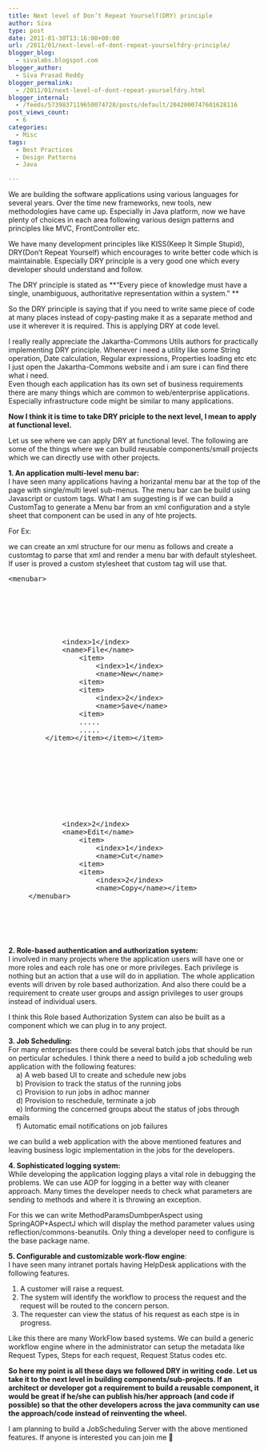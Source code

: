 ```yaml
---
title: Next level of Don’t Repeat Yourself(DRY) principle
author: Siva
type: post
date: 2011-01-30T13:16:00+00:00
url: /2011/01/next-level-of-dont-repeat-yourselfdry-principle/
blogger_blog:
  - sivalabs.blogspot.com
blogger_author:
  - Siva Prasad Reddy
blogger_permalink:
  - /2011/01/next-level-of-dont-repeat-yourselfdry.html
blogger_internal:
  - /feeds/5739837119650074728/posts/default/2042000747601628116
post_views_count:
  - 6
categories:
  - Misc
tags:
  - Best Practices
  - Design Patterns
  - Java

---
```

We are building the software applications using various languages for several years. Over the time new frameworks, new tools, new methodologies have came up. Especially in Java platform, now we have plenty of choices in each area following various design patterns and principles like MVC, FrontController etc.

We have many development principles like KISS(Keep It Simple Stupid), DRY(Don&#8217;t Repeat Yourself) which encourages to write better code which is maintainable. Especially DRY principle is a very good one which every developer should understand and follow.

The DRY principle is stated as **&#8220;Every piece of knowledge must have a single, unambiguous, authoritative representation within a system.&#8221; **

So the DRY principle is saying that if you need to write same piece of code at many places instead of copy-pasting make it as a separate method and use it wherever it is required. This is applying DRY at code level.

I really really appreciate the Jakartha-Commons Utils authors for practically implementing DRY principle. Whenever i need a utility like some String operation, Date calculation, Regular expressions, Properties loading etc etc I just open the Jakartha-Commons website and i am sure i can find there what i need.  
Even though each application has its own set of business requirements there are many things which are common to web/enterprise applications. Especially infrastructure code might be similar to many applications.

**Now I think it is time to take DRY priciple to the next level, I mean to apply at functional level.**

Let us see where we can apply DRY at functional level. The following are some of the things where we can build reusable components/small projects which we can directly use with other projects.

**1. An application multi-level menu bar:**  
I have seen many applications having a horizantal menu bar at the top of the page with single/multi level sub-menus. The menu bar can be build using Javascript or custom tags. What I am suggesting is if we can build a CustomTag to generate a Menu bar from an xml configuration and a style sheet that component can be used in any of hte projects.

For Ex:

we can create an xml structure for our menu as follows and create a customtag to parse that xml and render a menu bar with default stylesheet. If user is proved a custom stylesheet that custom tag will use that.

<pre>&lt;menubar><br />&nbsp;&nbsp;&nbsp; <br /><br />

<menu>
  <br />&nbsp;&nbsp;&nbsp; &nbsp;&nbsp;&nbsp; &lt;index>1&lt;/index><br />&nbsp;&nbsp;&nbsp; &nbsp;&nbsp;&nbsp; &lt;name>File&lt;/name><br />&nbsp;&nbsp;&nbsp; &nbsp;&nbsp;&nbsp; &nbsp;&nbsp;&nbsp; &lt;item><br />&nbsp;&nbsp;&nbsp; &nbsp;&nbsp;&nbsp; &nbsp;&nbsp;&nbsp; &nbsp;&nbsp;&nbsp; &lt;index>1&lt;/index><br />&nbsp;&nbsp;&nbsp; &nbsp;&nbsp;&nbsp; &nbsp;&nbsp;&nbsp; &nbsp;&nbsp;&nbsp; &lt;name>New&lt;/name><br />&nbsp;&nbsp;&nbsp; &nbsp;&nbsp;&nbsp; &nbsp;&nbsp;&nbsp; &lt;item><br />&nbsp;&nbsp;&nbsp; &nbsp;&nbsp;&nbsp; &nbsp;&nbsp;&nbsp; &lt;item><br />&nbsp;&nbsp;&nbsp; &nbsp;&nbsp;&nbsp; &nbsp;&nbsp;&nbsp; &nbsp;&nbsp;&nbsp; &lt;index>2&lt;/index><br />&nbsp;&nbsp;&nbsp; &nbsp;&nbsp;&nbsp; &nbsp;&nbsp;&nbsp; &nbsp;&nbsp;&nbsp; &lt;name>Save&lt;/name><br />&nbsp;&nbsp;&nbsp; &nbsp;&nbsp;&nbsp; &nbsp;&nbsp;&nbsp; &lt;item><br />&nbsp;&nbsp;&nbsp; &nbsp;&nbsp;&nbsp; &nbsp;&nbsp;&nbsp; .....<br />&nbsp;&nbsp;&nbsp; &nbsp;&nbsp;&nbsp; &nbsp;&nbsp;&nbsp; .....<br />&nbsp;&nbsp;&nbsp; &lt;/item>&lt;/item>&lt;/item>&lt;/item>
</menu>

<br />&nbsp;&nbsp;&nbsp; <br />

<menu>
  <br />&nbsp;&nbsp;&nbsp; &nbsp;&nbsp;&nbsp; &lt;index>2&lt;/index><br />&nbsp;&nbsp;&nbsp; &nbsp;&nbsp;&nbsp; &lt;name>Edit&lt;/name><br />&nbsp;&nbsp;&nbsp; &nbsp;&nbsp;&nbsp; &nbsp;&nbsp;&nbsp; &lt;item><br />&nbsp;&nbsp;&nbsp; &nbsp;&nbsp;&nbsp; &nbsp;&nbsp;&nbsp; &nbsp;&nbsp;&nbsp; &lt;index>1&lt;/index><br />&nbsp;&nbsp;&nbsp; &nbsp;&nbsp;&nbsp; &nbsp;&nbsp;&nbsp; &nbsp;&nbsp;&nbsp; &lt;name>Cut&lt;/name><br />&nbsp;&nbsp;&nbsp; &nbsp;&nbsp;&nbsp; &nbsp;&nbsp;&nbsp; &lt;item><br />&nbsp;&nbsp;&nbsp; &nbsp;&nbsp;&nbsp; &nbsp;&nbsp;&nbsp; &lt;item><br />&nbsp;&nbsp;&nbsp; &nbsp;&nbsp;&nbsp; &nbsp;&nbsp;&nbsp; &nbsp;&nbsp;&nbsp; &lt;index>2&lt;/index><br />&nbsp;&nbsp;&nbsp; &nbsp;&nbsp;&nbsp; &nbsp;&nbsp;&nbsp; &nbsp;&nbsp;&nbsp; &lt;name>Copy&lt;/name>&lt;/item><br />&lt;/menubar><br />
</menu>

<br /></pre>

**2. Role-based authentication and authorization system:**  
I involved in many projects where the application users will have one or more roles and each role has one or more privileges. Each privilege is nothing but an action that a use will do in appliation. The whole application events will driven by role based authorization. And also there could be a requirement to create user groups and assign privileges to user groups instead of individual users.

I think this Role based Authorization System can also be built as a component which we can plug in to any project.

**3. Job Scheduling:**  
For many enterprises there could be several batch jobs that should be run on perticular schedules. I think there a need to build a job scheduling web application with the following features:  
&nbsp;&nbsp;&nbsp; a) A web based UI to create and schedule new jobs   
&nbsp;&nbsp;&nbsp; b) Provision to track the status of the running jobs   
&nbsp;&nbsp;&nbsp; c) Provision to run jobs in adhoc manner  
&nbsp;&nbsp;&nbsp; d) Provision to reschedule, terminate a job  
&nbsp;&nbsp;&nbsp; e) Informing the concerned groups about the status of jobs through emails  
&nbsp;&nbsp;&nbsp; f) Automatic email notifications on job failures

we can build a web application with the above mentioned features and leaving business logic implementation in the jobs for the developers.

**4. Sophisticated logging system:**  
While developing the application logging plays a vital role in debugging the problems. We can use AOP for logging in a better way with cleaner approach. Many times the developer needs to check what parameters are sending to methods and where it is throwing an exception. 

For this we can write MethodParamsDumbperAspect using SpringAOP+AspectJ which will display the method parameter values using reflection/commons-beanutils. Only thing a developer need to configure is the base package name.

**5. Configurable and customizable work-flow engine**:  
I have seen many intranet portals having HelpDesk applications with the following features.

1. A customer will raise a request.  
2. The system will identify the workflow to process the request and the request will be routed to the concern person.  
3. The requester can view the status of his request as each stpe is in progress.

Like this there are many WorkFlow based systems. We can build a generic workflow engine where in the administrator can setup the metadata like Request Types, Steps for each request, Request Status codes etc.

**So here my point is all these days we followed DRY in writing code. Let us take it to the next level in building components/sub-projects. If an architect or developer got a requirement to build a reusable component, it would be great if he/she can publish his/her approach (and code if possible) so that the other developers across the java community can use the approach/code instead of reinventing the wheel.**

I am planning to build a JobScheduling Server with the above mentioned features. If anyone is interested you can join me 🙂